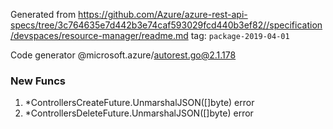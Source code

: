 Generated from https://github.com/Azure/azure-rest-api-specs/tree/3c764635e7d442b3e74caf593029fcd440b3ef82//specification/devspaces/resource-manager/readme.md tag: `package-2019-04-01`

Code generator @microsoft.azure/autorest.go@2.1.178


### New Funcs

1. *ControllersCreateFuture.UnmarshalJSON([]byte) error
1. *ControllersDeleteFuture.UnmarshalJSON([]byte) error
